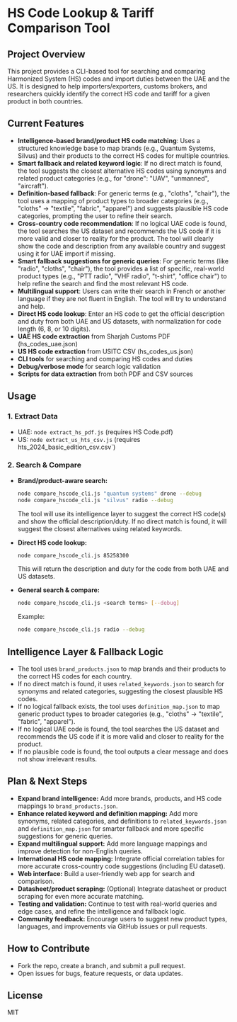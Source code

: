# HS Code Lookup & Tariff Comparison Tool

## Project Overview
This project provides a CLI-based tool for searching and comparing Harmonized System (HS) codes and import duties between the UAE and the US. It is designed to help importers/exporters, customs brokers, and researchers quickly identify the correct HS code and tariff for a given product in both countries.

## Current Features
- **Intelligence-based brand/product HS code matching**: Uses a structured knowledge base to map brands (e.g., Quantum Systems, Silvus) and their products to the correct HS codes for multiple countries.
- **Smart fallback and related keyword logic**: If no direct match is found, the tool suggests the closest alternative HS codes using synonyms and related product categories (e.g., for "drone": "UAV", "unmanned", "aircraft").
- **Definition-based fallback**: For generic terms (e.g., "cloths", "chair"), the tool uses a mapping of product types to broader categories (e.g., "cloths" → "textile", "fabric", "apparel") and suggests plausible HS code categories, prompting the user to refine their search.
- **Cross-country code recommendation**: If no logical UAE code is found, the tool searches the US dataset and recommends the US code if it is more valid and closer to reality for the product. The tool will clearly show the code and description from any available country and suggest using it for UAE import if missing.
- **Smart fallback suggestions for generic queries**: For generic terms (like "radio", "cloths", "chair"), the tool provides a list of specific, real-world product types (e.g., "PTT radio", "VHF radio", "t-shirt", "office chair") to help refine the search and find the most relevant HS code.
- **Multilingual support**: Users can write their search in French or another language if they are not fluent in English. The tool will try to understand and help.
- **Direct HS code lookup**: Enter an HS code to get the official description and duty from both UAE and US datasets, with normalization for code length (6, 8, or 10 digits).
- **UAE HS code extraction** from Sharjah Customs PDF (hs_codes_uae.json)
- **US HS code extraction** from USITC CSV (hs_codes_us.json)
- **CLI tools** for searching and comparing HS codes and duties
- **Debug/verbose mode** for search logic validation
- **Scripts for data extraction** from both PDF and CSV sources

## Usage
### 1. Extract Data
- UAE: `node extract_hs_pdf.js` (requires HS Code.pdf)
- US: `node extract_us_hts_csv.js` (requires hts_2024_basic_edition_csv.csv`)

### 2. Search & Compare
- **Brand/product-aware search:**
  ```sh
  node compare_hscode_cli.js "quantum systems" drone --debug
  node compare_hscode_cli.js "silvus" radio --debug
  ```
  The tool will use its intelligence layer to suggest the correct HS code(s) and show the official description/duty. If no direct match is found, it will suggest the closest alternatives using related keywords.

- **Direct HS code lookup:**
  ```sh
  node compare_hscode_cli.js 85258300
  ```
  This will return the description and duty for the code from both UAE and US datasets.

- **General search & compare:**
  ```sh
  node compare_hscode_cli.js <search terms> [--debug]
  ```
  Example:
  ```sh
  node compare_hscode_cli.js radio --debug
  ```

## Intelligence Layer & Fallback Logic
- The tool uses `brand_products.json` to map brands and their products to the correct HS codes for each country.
- If no direct match is found, it uses `related_keywords.json` to search for synonyms and related categories, suggesting the closest plausible HS codes.
- If no logical fallback exists, the tool uses `definition_map.json` to map generic product types to broader categories (e.g., "cloths" → "textile", "fabric", "apparel").
- If no logical UAE code is found, the tool searches the US dataset and recommends the US code if it is more valid and closer to reality for the product.
- If no plausible code is found, the tool outputs a clear message and does not show irrelevant results.

## Plan & Next Steps
- **Expand brand intelligence:** Add more brands, products, and HS code mappings to `brand_products.json`.
- **Enhance related keyword and definition mapping:** Add more synonyms, related categories, and definitions to `related_keywords.json` and `definition_map.json` for smarter fallback and more specific suggestions for generic queries.
- **Expand multilingual support:** Add more language mappings and improve detection for non-English queries.
- **International HS code mapping:** Integrate official correlation tables for more accurate cross-country code suggestions (including EU dataset).
- **Web interface:** Build a user-friendly web app for search and comparison.
- **Datasheet/product scraping:** (Optional) Integrate datasheet or product scraping for even more accurate matching.
- **Testing and validation:** Continue to test with real-world queries and edge cases, and refine the intelligence and fallback logic.
- **Community feedback:** Encourage users to suggest new product types, languages, and improvements via GitHub issues or pull requests.

## How to Contribute
- Fork the repo, create a branch, and submit a pull request.
- Open issues for bugs, feature requests, or data updates.

## License
MIT
